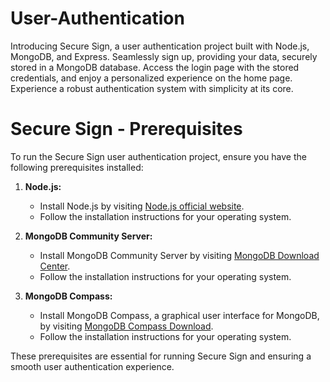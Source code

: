 # User-Authentication
Introducing Secure Sign, a user authentication project built with Node.js, MongoDB, and Express. Seamlessly sign up, providing your data, securely stored in a MongoDB database. Access the login page with the stored credentials, and enjoy a personalized experience on the home page. Experience a robust authentication system with simplicity at its core.

# Secure Sign - Prerequisites

To run the Secure Sign user authentication project, ensure you have the following prerequisites installed:

1. **Node.js:**
   - Install Node.js by visiting [Node.js official website](https://nodejs.org/).
   - Follow the installation instructions for your operating system.

2. **MongoDB Community Server:**
   - Install MongoDB Community Server by visiting [MongoDB Download Center](https://www.mongodb.com/try/download/community).
   - Follow the installation instructions for your operating system.

3. **MongoDB Compass:**
   - Install MongoDB Compass, a graphical user interface for MongoDB, by visiting [MongoDB Compass Download](https://www.mongodb.com/try/download/compass).
   - Follow the installation instructions for your operating system.

These prerequisites are essential for running Secure Sign and ensuring a smooth user authentication experience.
